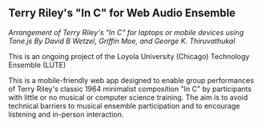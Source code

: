## Terry Riley's "In C" for Web Audio Ensemble
_Arrangement of Terry Riley's "In C" for laptops or mobile devices using Tone.js By David B Wetzel, Griffin Moe, and George K. Thiruvathukal_

This is an ongoing project of the Loyola University (Chicago) Technology Ensemble (LUTE)

This is a mobile-friendly web app designed to enable group performances of Terry Riley's classic 1964 minimalist composition "In C" by participants with little or no musical or computer science training. The aim is to avoid technical barriers to musical ensemble participation and to encourage listening and in-person interaction.